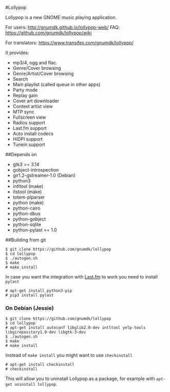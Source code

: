 \#Lollypop

Lollypop is a new GNOME music playing application.

For users: <http://gnumdk.github.io/lollypop-web/>
FAQ: <https://github.com/gnumdk/lollypop/wiki>

For translators: <https://www.transifex.com/gnumdk/lollypop/>

It provides:

- mp3/4, ogg and flac.
- Genre/Cover browsing
- Genre/Artist/Cover browsing
- Search
- Main playlist (called queue in other apps)
- Party mode
- Replay gain
- Cover art downloader
- Context artist view
- MTP sync
- Fullscreen view
- Radios support
- Last.fm support
- Auto install codecs
- HiDPI support
- Tunein support

\##Depends on

- gtk3 >= 3.14
- gobject-introspection
- gir1.2-gstreamer-1.0 (Debian)
- python3
- intltool (make)
- itstool (make)
- totem-plparser
- python (make)
- python-cairo
- python-dbus
- python-gobject
- python-sqlite
- python-pylast >= 1.0

\##Building from git

```
$ git clone https://github.com/gnumdk/lollypop
$ cd lollypop
$ ./autogen.sh
$ make
# make install
```

In case you want the integration with [Last.fm](http://www.last.fm/) to work you need to install `pylast`

```
# apt-get install python3-pip
# pip3 install pylast
```

### On Debian (Jessie)

```
$ git clone https://github.com/gnumdk/lollypop
$ cd lollypop
# apt-get install autoconf libglib2.0-dev intltool yelp-tools libgirepository1.0-dev libgtk-3-dev
$ ./autogen.sh
$ make
# make install
```

Instead of `make install` you might want to use `checkinstall`

```
# apt-get install checkinstall
# checkinstall
```

This will allow you to uninstall Lollypop as a package, for example with `apt-get uninstall lollypop`.

